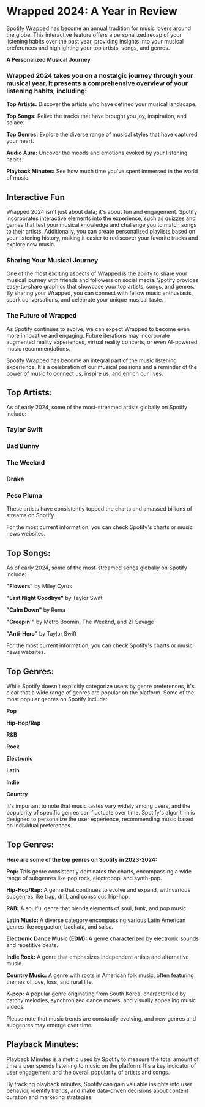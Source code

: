 # Wrapped 2024: A Year in Review

Spotify Wrapped has become an annual tradition for music lovers around the globe. This interactive feature offers a personalized recap of your listening habits over the past year, providing insights into your musical preferences and highlighting your top artists, songs, and genres.

**A Personalized Musical Journey**

### Wrapped 2024 takes you on a nostalgic journey through your musical year. It presents a comprehensive overview of your listening habits, including:

**Top Artists:** Discover the artists who have defined your musical landscape.

**Top Songs:** Relive the tracks that have brought you joy, inspiration, and solace.

**Top Genres:** Explore the diverse range of musical styles that have captured your heart.

**Audio Aura:** Uncover the moods and emotions evoked by your listening habits.

**Playback Minutes:** See how much time you've spent immersed in the world of music.

## Interactive Fun

Wrapped 2024 isn't just about data; it's about fun and engagement. Spotify incorporates interactive elements into the experience, such as quizzes and games that test your musical knowledge and challenge you to match songs to their artists. Additionally, you can create personalized playlists based on your listening history, making it easier to rediscover your favorite tracks and explore new music.

### Sharing Your Musical Journey

One of the most exciting aspects of Wrapped is the ability to share your musical journey with friends and followers on social media. Spotify provides easy-to-share graphics that showcase your top artists, songs, and genres. By sharing your Wrapped, you can connect with fellow music enthusiasts, spark conversations, and celebrate your unique musical taste.

### The Future of Wrapped

As Spotify continues to evolve, we can expect Wrapped to become even more innovative and engaging. Future iterations may incorporate augmented reality experiences, virtual reality concerts, or even AI-powered music recommendations.

Spotify Wrapped has become an integral part of the music listening experience. It's a celebration of our musical passions and a reminder of the power of music to connect us, inspire us, and enrich our lives.

## Top Artists:

As of early 2024, some of the most-streamed artists globally on Spotify include:

### Taylor Swift

### Bad Bunny

### The Weeknd

### Drake

### Peso Pluma

These artists have consistently topped the charts and amassed billions of streams on Spotify.

For the most current information, you can check Spotify's charts or music news websites.

## Top Songs:

As of early 2024, some of the most-streamed songs globally on Spotify include:

**"Flowers"** by Miley Cyrus

**"Last Night Goodbye"** by Taylor Swift

**"Calm Down"** by Rema

**"Creepin'"** by Metro Boomin, The Weeknd, and 21 Savage

**"Anti-Hero"** by Taylor Swift

For the most current information, you can check Spotify's charts or music news websites.

## Top Genres:

While Spotify doesn't explicitly categorize users by genre preferences, it's clear that a wide range of genres are popular on the platform. Some of the most popular genres on Spotify include:

**Pop**

**Hip-Hop/Rap**

**R&B**

**Rock**

**Electronic**

**Latin**

**Indie**

**Country**

It's important to note that music tastes vary widely among users, and the popularity of specific genres can fluctuate over time. Spotify's algorithm is designed to personalize the user experience, recommending music based on individual preferences.

## Top Genres:

**Here are some of the top genres on Spotify in 2023-2024:**

**Pop:** This genre consistently dominates the charts, encompassing a wide range of subgenres like pop rock, electropop, and synth-pop.

**Hip-Hop/Rap:** A genre that continues to evolve and expand, with various subgenres like trap, drill, and conscious hip-hop.

**R&B:** A soulful genre that blends elements of soul, funk, and pop music.

**Latin Music:** A diverse category encompassing various Latin American genres like reggaeton, bachata, and salsa.

**Electronic Dance Music (EDM):** A genre characterized by electronic sounds and repetitive beats.

**Indie Rock:** A genre that emphasizes independent artists and alternative music.

**Country Music:** A genre with roots in American folk music, often featuring themes of love, loss, and rural life.

**K-pop:** A popular genre originating from South Korea, characterized by catchy melodies, synchronized dance moves, and visually appealing music videos.

Please note that music trends are constantly evolving, and new genres and subgenres may emerge over time.

## Playback Minutes:

Playback Minutes is a metric used by Spotify to measure the total amount of time a user spends listening to music on the platform. It's a key indicator of user engagement and the overall popularity of artists and songs.

By tracking playback minutes, Spotify can gain valuable insights into user behavior, identify trends, and make data-driven decisions about content curation and marketing strategies.










